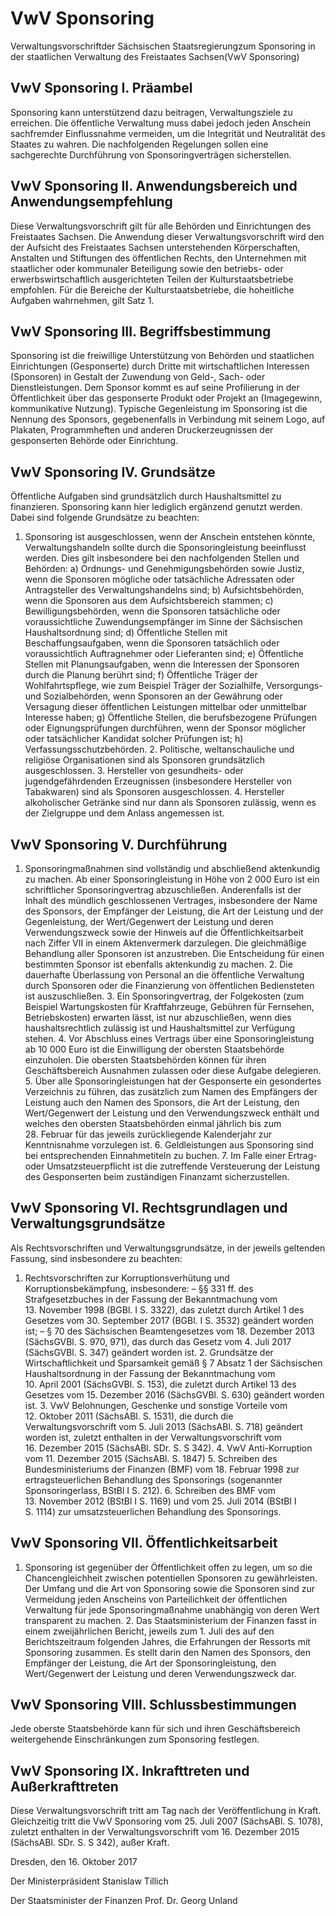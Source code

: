 # VwV Sponsoring

Verwaltungsvorschriftder Sächsischen Staatsregierungzum Sponsoring in der staatlichen Verwaltung des Freistaates Sachsen(VwV Sponsoring)

## VwV Sponsoring I. 	Präambel

Sponsoring kann unterstützend dazu beitragen, Verwaltungsziele zu erreichen. Die öffentliche Verwaltung muss dabei jedoch jeden Anschein sachfremder Einflussnahme vermeiden, um die Integrität und Neutralität des Staates zu wahren. Die nachfolgenden Regelungen sollen eine sachgerechte Durchführung von Sponsoringverträgen sicherstellen.


## VwV Sponsoring II. 	Anwendungsbereich und Anwendungsempfehlung

Diese Verwaltungsvorschrift gilt für alle Behörden und Einrichtungen des Freistaates Sachsen. Die Anwendung dieser Verwaltungsvorschrift wird den der Aufsicht des Freistaates Sachsen unterstehenden Körperschaften, Anstalten und Stiftungen des öffentlichen Rechts, den Unternehmen mit staatlicher oder kommunaler Beteiligung sowie den betriebs- oder erwerbswirtschaftlich ausgerichteten Teilen der Kulturstaatsbetriebe empfohlen. Für die Bereiche der Kulturstaatsbetriebe, die hoheitliche Aufgaben wahrnehmen, gilt Satz 1.


## VwV Sponsoring III. 	Begriffsbestimmung

Sponsoring ist die freiwillige Unterstützung von Behörden und staatlichen Einrichtungen (Gesponserte) durch Dritte mit wirtschaftlichen Interessen (Sponsoren) in Gestalt der Zuwendung von Geld-, Sach- oder Dienstleistungen. Dem Sponsor kommt es auf seine Profilierung in der Öffentlichkeit über das gesponserte Produkt oder Projekt an (Imagegewinn, kommunikative Nutzung). Typische Gegenleistung im Sponsoring ist die Nennung des Sponsors, gegebenenfalls in Verbindung mit seinem Logo, auf Plakaten, Programmheften und anderen Druckerzeugnissen der gesponserten Behörde oder Einrichtung.


## VwV Sponsoring IV. 	Grundsätze

Öffentliche Aufgaben sind grundsätzlich durch Haushaltsmittel zu finanzieren. Sponsoring kann hier lediglich ergänzend genutzt werden. Dabei sind folgende Grundsätze zu beachten:

1. Sponsoring ist ausgeschlossen, wenn der Anschein entstehen könnte, Verwaltungshandeln sollte durch die Sponsoringleistung beeinflusst werden. Dies gilt insbesondere bei den nachfolgenden Stellen und Behörden: a) Ordnungs- und Genehmigungsbehörden sowie Justiz, wenn die Sponsoren mögliche oder tatsächliche Adressaten oder Antragsteller des Verwaltungshandelns sind; b) Aufsichtsbehörden, wenn die Sponsoren aus dem Aufsichtsbereich stammen; c) Bewilligungsbehörden, wenn die Sponsoren tatsächliche oder voraussichtliche Zuwendungsempfänger im Sinne der Sächsischen Haushaltsordnung sind; d) Öffentliche Stellen mit Beschaffungsaufgaben, wenn die Sponsoren tatsächlich oder voraussichtlich Auftragnehmer oder Lieferanten sind; e) Öffentliche Stellen mit Planungsaufgaben, wenn die Interessen der Sponsoren durch die Planung berührt sind; f) Öffentliche Träger der Wohlfahrtspflege, wie zum Beispiel Träger der Sozialhilfe, Versorgungs- und Sozialbehörden, wenn Sponsoren an der Gewährung oder Versagung dieser öffentlichen Leistungen mittelbar oder unmittelbar Interesse haben; g) Öffentliche Stellen, die berufsbezogene Prüfungen oder Eignungsprüfungen durchführen, wenn der Sponsor möglicher oder tatsächlicher Kandidat solcher Prüfungen ist; h) Verfassungsschutzbehörden. 2. Politische, weltanschauliche und religiöse Organisationen sind als Sponsoren grundsätzlich ausgeschlossen. 3. Hersteller von gesundheits- oder jugendgefährdenden Erzeugnissen (insbesondere Hersteller von Tabakwaren) sind als Sponsoren ausgeschlossen. 4. Hersteller alkoholischer Getränke sind nur dann als Sponsoren zulässig, wenn es der Zielgruppe und dem Anlass angemessen ist. 
## VwV Sponsoring V. 	Durchführung

1. Sponsoringmaßnahmen sind vollständig und abschließend aktenkundig zu machen. Ab einer Sponsoringleistung in Höhe von 2 000 Euro ist ein schriftlicher Sponsoringvertrag abzuschließen. Anderenfalls ist der Inhalt des mündlich geschlossenen Vertrages, insbesondere der Name des Sponsors, der Empfänger der Leistung, die Art der Leistung und der Gegenleistung, der Wert/Gegenwert der Leistung und deren Verwendungszweck sowie der Hinweis auf die Öffentlichkeitsarbeit nach Ziffer VII in einem Aktenvermerk darzulegen. Die gleichmäßige Behandlung aller Sponsoren ist anzustreben. Die Entscheidung für einen bestimmten Sponsor ist ebenfalls aktenkundig zu machen. 2. Die dauerhafte Überlassung von Personal an die öffentliche Verwaltung durch Sponsoren oder die Finanzierung von öffentlichen Bediensteten ist auszuschließen. 3. Ein Sponsoringvertrag, der Folgekosten (zum Beispiel Wartungskosten für Kraftfahrzeuge, Gebühren für Fernsehen, Betriebskosten) erwarten lässt, ist nur abzuschließen, wenn dies haushaltsrechtlich zulässig ist und Haushaltsmittel zur Verfügung stehen. 4. Vor Abschluss eines Vertrags über eine Sponsoringleistung ab 10 000 Euro ist die Einwilligung der obersten Staatsbehörde einzuholen. Die obersten Staatsbehörden können für ihren Geschäftsbereich Ausnahmen zulassen oder diese Aufgabe delegieren. 5. Über alle Sponsoringleistungen hat der Gesponserte ein gesondertes Verzeichnis zu führen, das zusätzlich zum Namen des Empfängers der Leistung auch den Namen des Sponsors, die Art der Leistung, den Wert/Gegenwert der Leistung und den Verwendungszweck enthält und welches den obersten Staatsbehörden einmal jährlich bis zum 28. Februar für das jeweils zurückliegende Kalenderjahr zur Kenntnisnahme vorzulegen ist. 6. Geldleistungen aus Sponsoring sind bei entsprechenden Einnahmetiteln zu buchen. 7. Im Falle einer Ertrag- oder Umsatzsteuerpflicht ist die zutreffende Versteuerung der Leistung des Gesponserten beim zuständigen Finanzamt sicherzustellen. 
## VwV Sponsoring VI. 	Rechtsgrundlagen und Verwaltungsgrundsätze

Als Rechtsvorschriften und Verwaltungsgrundsätze, in der jeweils geltenden Fassung, sind insbesondere zu beachten:

1. Rechtsvorschriften zur Korruptionsverhütung und Korruptionsbekämpfung, insbesondere: – §§ 331 ff. des Strafgesetzbuches in der Fassung der Bekanntmachung vom 13. November 1998 (BGBl. I S. 3322), das zuletzt durch Artikel 1 des Gesetzes vom 30. September 2017 (BGBl. I S. 3532) geändert worden ist; – § 70 des Sächsischen Beamtengesetzes vom 18. Dezember 2013 (SächsGVBl. S. 970, 971), das durch das Gesetz vom 4. Juli 2017 (SächsGVBl. S. 347) geändert worden ist. 2. Grundsätze der Wirtschaftlichkeit und Sparsamkeit gemäß § 7 Absatz 1 der Sächsischen Haushaltsordnung in der Fassung der Bekanntmachung vom 10. April 2001 (SächsGVBl. S. 153), die zuletzt durch Artikel 13 des Gesetzes vom 15. Dezember 2016 (SächsGVBl. S. 630) geändert worden ist. 3. VwV Belohnungen, Geschenke und sonstige Vorteile vom 12. Oktober 2011 (SächsABl. S. 1531), die durch die Verwaltungsvorschrift vom 5. Juli 2013 (SächsABl. S. 718) geändert worden ist, zuletzt enthalten in der Verwaltungsvorschrift vom 16. Dezember 2015 (SächsABl. SDr. S. S 342). 4. VwV Anti-Korruption vom 11. Dezember 2015 (SächsABl. S. 1847) 5. Schreiben des Bundesministeriums der Finanzen (BMF) vom 18. Februar 1998 zur ertragsteuerlichen Behandlung des Sponsorings (sogenannter Sponsoringerlass, BStBl I S. 212). 6. Schreiben des BMF vom 13. November 2012 (BStBl I S. 1169) und vom 25. Juli 2014 (BStBl I S. 1114) zur umsatzsteuerlichen Behandlung des Sponsorings. 
## VwV Sponsoring VII. 	Öffentlichkeitsarbeit

1. Sponsoring ist gegenüber der Öffentlichkeit offen zu legen, um so die Chancengleichheit zwischen potentiellen Sponsoren zu gewährleisten. Der Umfang und die Art von Sponsoring sowie die Sponsoren sind zur Vermeidung jeden Anscheins von Parteilichkeit der öffentlichen Verwaltung für jede Sponsoringmaßnahme unabhängig von deren Wert transparent zu machen. 2. Das Staatsministerium der Finanzen fasst in einem zweijährlichen Bericht, jeweils zum 1. Juli des auf den Berichtszeitraum folgenden Jahres, die Erfahrungen der Ressorts mit Sponsoring zusammen. Es stellt darin den Namen des Sponsors, den Empfänger der Leistung, die Art der Sponsoringleistung, den Wert/Gegenwert der Leistung und deren Verwendungszweck dar. 
## VwV Sponsoring VIII. 	Schlussbestimmungen

Jede oberste Staatsbehörde kann für sich und ihren Geschäftsbereich weitergehende Einschränkungen zum Sponsoring festlegen.


## VwV Sponsoring IX.	Inkrafttreten und Außerkrafttreten

Diese Verwaltungsvorschrift tritt am Tag nach der Veröffentlichung in Kraft. Gleichzeitig tritt die VwV Sponsoring vom 25. Juli 2007 (SächsABl. S. 1078), zuletzt enthalten in der Verwaltungsvorschrift vom 16. Dezember 2015 (SächsABl. SDr. S. S 342), außer Kraft.

Dresden, den 16. Oktober 2017

Der Ministerpräsident
Stanislaw Tillich

Der Staatsminister der Finanzen
Prof. Dr. Georg Unland

